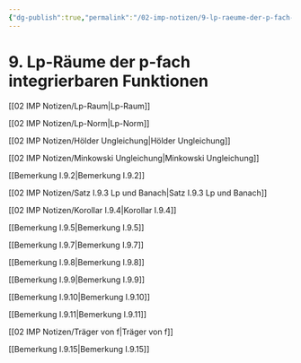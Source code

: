 ```yaml
---
{"dg-publish":true,"permalink":"/02-imp-notizen/9-lp-raeume-der-p-fach-integrierbaren-funktionen/","dgHomeLink":true,"dgPassFrontmatter":false}
---
```


# 9. Lp-Räume der p-fach integrierbaren Funktionen
[[02 IMP Notizen/Lp-Raum|Lp-Raum]]

[[02 IMP Notizen/Lp-Norm|Lp-Norm]]

[[02 IMP Notizen/Hölder Ungleichung|Hölder Ungleichung]]

[[02 IMP Notizen/Minkowski Ungleichung|Minkowski Ungleichung]]

[[Bemerkung I.9.2|Bemerkung I.9.2]]

[[02 IMP Notizen/Satz I.9.3 Lp und Banach|Satz I.9.3 Lp und Banach]]

[[02 IMP Notizen/Korollar I.9.4|Korollar I.9.4]]

[[Bemerkung I.9.5|Bemerkung I.9.5]]

[[Bemerkung I.9.7|Bemerkung I.9.7]]

[[Bemerkung I.9.8|Bemerkung I.9.8]]

[[Bemerkung I.9.9|Bemerkung I.9.9]]

[[Bemerkung I.9.10|Bemerkung I.9.10]]

[[Bemerkung I.9.11|Bemerkung I.9.11]]

[[02 IMP Notizen/Träger von f|Träger von f]]

[[Bemerkung I.9.15|Bemerkung I.9.15]]




